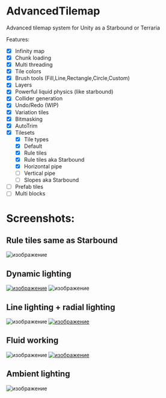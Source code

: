 # AdvancedTilemap
Advanced tilemap system for Unity as a Starbound or Terraria

Features:
- [x] Infinity map
- [x] Chunk loading
- [x] Multi threading
- [x] Tile colors
- [x] Brush tools (Fill,Line,Rectangle,Circle,Custom)
- [x] Layers
- [x] Powerful liquid physics (like starbound)
- [x] Collider generation
- [x] Undo/Redo (WIP)
- [x] Variation tiles
- [x] Bitmasking
- [x] AutoTrim
- [x] Tilesets
  - [x] Tile types
  - [x] Default
  - [x] Rule tiles
  - [x] Rule tiles aka Starbound
  - [x] Horizontal pipe
  - [ ] Vertical pipe
  - [ ] Slopes aka Starbound

- [ ] Prefab tiles
- [ ] Multi blocks

# Screenshots:
## Rule tiles same as Starbound
![изображение](https://i.imgur.com/GZe9h0W.gif)
## Dynamic lighting
[![изображение](https://user-images.githubusercontent.com/38013889/190930094-1181742f-871a-4da2-b973-4d918fe72ffb.png)](https://i.imgur.com/EimC8BI.mp4)
![изображение](https://user-images.githubusercontent.com/38013889/190930211-6b5800ad-b20e-4942-8ec0-a1404f95757d.png)
## Line lighting + radial lighting
![изображение](https://user-images.githubusercontent.com/38013889/190930128-3aa2b1c7-003d-4576-b43e-2f00f6032302.png)
[![изображение](https://user-images.githubusercontent.com/38013889/190930172-c07a68de-0411-472b-b90e-2862dad130e4.png)](https://i.imgur.com/yDGtXFG.mp4)
## Fluid working
![изображение](https://i.imgur.com/hvlWjyD.gif)
[![изображение](https://user-images.githubusercontent.com/38013889/190930195-94369927-9dc7-4bd5-ad68-bde608373234.png)](https://i.imgur.com/3i45EHB.mp4)
## Ambient lighting
![изображение](https://i.imgur.com/ILl7d5f.gif)





